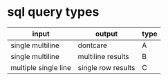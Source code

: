 # sql query types

input | output | type
------|--------|------
single multiline| dontcare | A
single multiline| multiline results | B
multiple single line | single row results | C
